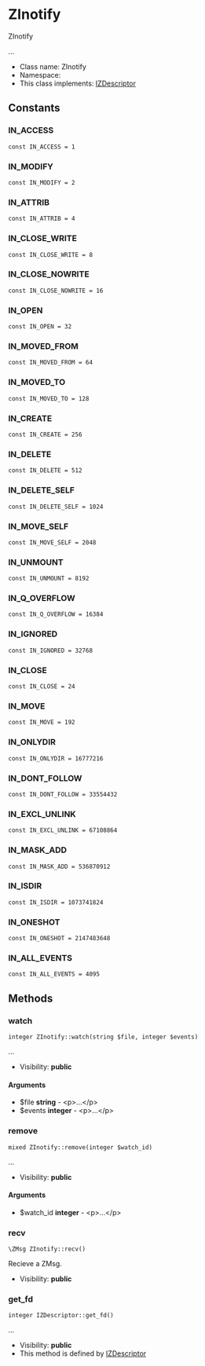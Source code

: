 ZInotify
===============

ZInotify

...


* Class name: ZInotify
* Namespace: 
* This class implements: [IZDescriptor](IZDescriptor.md)


Constants
----------


### IN_ACCESS

    const IN_ACCESS = 1





### IN_MODIFY

    const IN_MODIFY = 2





### IN_ATTRIB

    const IN_ATTRIB = 4





### IN_CLOSE_WRITE

    const IN_CLOSE_WRITE = 8





### IN_CLOSE_NOWRITE

    const IN_CLOSE_NOWRITE = 16





### IN_OPEN

    const IN_OPEN = 32





### IN_MOVED_FROM

    const IN_MOVED_FROM = 64





### IN_MOVED_TO

    const IN_MOVED_TO = 128





### IN_CREATE

    const IN_CREATE = 256





### IN_DELETE

    const IN_DELETE = 512





### IN_DELETE_SELF

    const IN_DELETE_SELF = 1024





### IN_MOVE_SELF

    const IN_MOVE_SELF = 2048





### IN_UNMOUNT

    const IN_UNMOUNT = 8192





### IN_Q_OVERFLOW

    const IN_Q_OVERFLOW = 16384





### IN_IGNORED

    const IN_IGNORED = 32768





### IN_CLOSE

    const IN_CLOSE = 24





### IN_MOVE

    const IN_MOVE = 192





### IN_ONLYDIR

    const IN_ONLYDIR = 16777216





### IN_DONT_FOLLOW

    const IN_DONT_FOLLOW = 33554432





### IN_EXCL_UNLINK

    const IN_EXCL_UNLINK = 67108864





### IN_MASK_ADD

    const IN_MASK_ADD = 536870912





### IN_ISDIR

    const IN_ISDIR = 1073741824





### IN_ONESHOT

    const IN_ONESHOT = 2147483648





### IN_ALL_EVENTS

    const IN_ALL_EVENTS = 4095







Methods
-------


### watch

    integer ZInotify::watch(string $file, integer $events)



...

* Visibility: **public**


#### Arguments
* $file **string** - &lt;p&gt;...&lt;/p&gt;
* $events **integer** - &lt;p&gt;...&lt;/p&gt;



### remove

    mixed ZInotify::remove(integer $watch_id)



...

* Visibility: **public**


#### Arguments
* $watch_id **integer** - &lt;p&gt;...&lt;/p&gt;



### recv

    \ZMsg ZInotify::recv()

Recieve a ZMsg.



* Visibility: **public**




### get_fd

    integer IZDescriptor::get_fd()



...

* Visibility: **public**
* This method is defined by [IZDescriptor](IZDescriptor.md)



